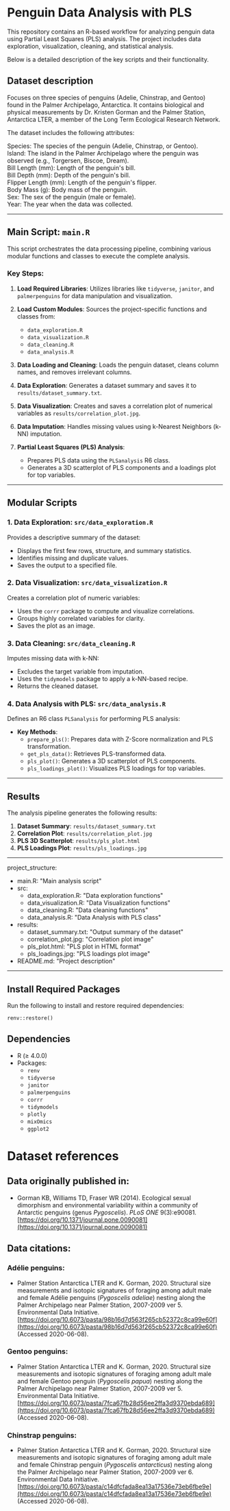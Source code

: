 # Penguin Data Analysis with PLS

This repository contains an R-based workflow for analyzing penguin data using Partial Least Squares (PLS) analysis. The project includes data exploration, visualization, cleaning, and statistical analysis. 

Below is a detailed description of the key scripts and their functionality.

## Dataset description
Focuses on three species of penguins (Adelie, Chinstrap, and Gentoo) found in the Palmer Archipelago, Antarctica. 
It contains biological and physical measurements by Dr. Kristen Gorman and the Palmer Station, Antarctica LTER, a member of the Long Term Ecological Research Network.

The dataset includes the following attributes:

Species: The species of the penguin (Adelie, Chinstrap, or Gentoo). <br>
Island: The island in the Palmer Archipelago where the penguin was observed (e.g., Torgersen, Biscoe, Dream). <br>
Bill Length (mm): Length of the penguin's bill. <br>
Bill Depth (mm): Depth of the penguin's bill. <br>
Flipper Length (mm): Length of the penguin's flipper. <br>
Body Mass (g): Body mass of the penguin. <br>
Sex: The sex of the penguin (male or female). <br>
Year: The year when the data was collected.

---

## **Main Script: `main.R`**

This script orchestrates the data processing pipeline, combining various modular functions and classes to execute the complete analysis.

### **Key Steps:**
1. **Load Required Libraries**:
   Utilizes libraries like `tidyverse`, `janitor`, and `palmerpenguins` for data manipulation and visualization.
   
2. **Load Custom Modules**: Sources the project-specific functions and classes from:
   - `data_exploration.R`
   - `data_visualization.R`
   - `data_cleaning.R`
   - `data_analysis.R`

3. **Data Loading and Cleaning**:
   Loads the penguin dataset, cleans column names, and removes irrelevant columns.

4. **Data Exploration**:
   Generates a dataset summary and saves it to `results/dataset_summary.txt`.

5. **Data Visualization**:
   Creates and saves a correlation plot of numerical variables as `results/correlation_plot.jpg`.

6. **Data Imputation**:
   Handles missing values using k-Nearest Neighbors (k-NN) imputation.

7. **Partial Least Squares (PLS) Analysis**:
   - Prepares PLS data using the `PLSanalysis` R6 class.
   - Generates a 3D scatterplot of PLS components and a loadings plot for top variables.

---

## **Modular Scripts**

### **1. Data Exploration: `src/data_exploration.R`**
Provides a descriptive summary of the dataset:
- Displays the first few rows, structure, and summary statistics.
- Identifies missing and duplicate values.
- Saves the output to a specified file.

### **2. Data Visualization: `src/data_visualization.R`**
Creates a correlation plot of numeric variables:
- Uses the `corrr` package to compute and visualize correlations.
- Groups highly correlated variables for clarity.
- Saves the plot as an image.

### **3. Data Cleaning: `src/data_cleaning.R`**
Imputes missing data with k-NN:
- Excludes the target variable from imputation.
- Uses the `tidymodels` package to apply a k-NN-based recipe.
- Returns the cleaned dataset.

### **4. Data Analysis with PLS: `src/data_analysis.R`**
Defines an R6 class `PLSanalysis` for performing PLS analysis:
- **Key Methods**:
  - `prepare_pls()`: Prepares data with Z-Score normalization and PLS transformation.
  - `get_pls_data()`: Retrieves PLS-transformed data.
  - `pls_plot()`: Generates a 3D scatterplot of PLS components.
  - `pls_loadings_plot()`: Visualizes PLS loadings for top variables.

---


## **Results**

The analysis pipeline generates the following results:
1. **Dataset Summary**: `results/dataset_summary.txt`
2. **Correlation Plot**: `results/correlation_plot.jpg`
3. **PLS 3D Scatterplot**: `results/pls_plot.html`
4. **PLS Loadings Plot**: `results/pls_loadings.jpg`

---

project_structure:
  - main.R: "Main analysis script"
  - src:
      - data_exploration.R: "Data exploration functions"
      - data_visualization.R: "Data Visualization functions"
      - data_cleaning.R: "Data cleaning functions"
      - data_analysis.R: "Data Analysis with PLS class"
  - results:
      - dataset_summary.txt: "Output summary of the dataset"
      - correlation_plot.jpg: "Correlation plot image"
      - pls_plot.html: "PLS plot in HTML format"
      - pls_loadings.jpg: "PLS loadings plot image"
  - README.md: "Project description"

---

## **Install Required Packages**
   Run the following to install and restore required dependencies:
   ```
   renv::restore()
  ```

## **Dependencies**
- R (≥ 4.0.0)
- Packages: 
  - `renv`
  - `tidyverse`
  - `janitor`
  - `palmerpenguins`
  - `corrr`
  - `tidymodels`
  - `plotly`
  - `mixOmics`
  - `ggplot2`


# Dataset references

## Data originally published in:
- Gorman KB, Williams TD, Fraser WR (2014). Ecological sexual dimorphism and environmental variability within a community of Antarctic penguins (genus *Pygoscelis*). *PLoS ONE* 9(3):e90081. [https://doi.org/10.1371/journal.pone.0090081](https://doi.org/10.1371/journal.pone.0090081)

## Data citations:
### Adélie penguins:
- Palmer Station Antarctica LTER and K. Gorman, 2020. Structural size measurements and isotopic signatures of foraging among adult male and female Adélie penguins (*Pygoscelis adeliae*) nesting along the Palmer Archipelago near Palmer Station, 2007-2009 ver 5. Environmental Data Initiative. [https://doi.org/10.6073/pasta/98b16d7d563f265cb52372c8ca99e60f](https://doi.org/10.6073/pasta/98b16d7d563f265cb52372c8ca99e60f) (Accessed 2020-06-08).

### Gentoo penguins:
- Palmer Station Antarctica LTER and K. Gorman, 2020. Structural size measurements and isotopic signatures of foraging among adult male and female Gentoo penguin (*Pygoscelis papua*) nesting along the Palmer Archipelago near Palmer Station, 2007-2009 ver 5. Environmental Data Initiative. [https://doi.org/10.6073/pasta/7fca67fb28d56ee2ffa3d9370ebda689](https://doi.org/10.6073/pasta/7fca67fb28d56ee2ffa3d9370ebda689) (Accessed 2020-06-08).

### Chinstrap penguins:
- Palmer Station Antarctica LTER and K. Gorman, 2020. Structural size measurements and isotopic signatures of foraging among adult male and female Chinstrap penguin (*Pygoscelis antarcticus*) nesting along the Palmer Archipelago near Palmer Station, 2007-2009 ver 6. Environmental Data Initiative. [https://doi.org/10.6073/pasta/c14dfcfada8ea13a17536e73eb6fbe9e](https://doi.org/10.6073/pasta/c14dfcfada8ea13a17536e73eb6fbe9e) (Accessed 2020-06-08).
